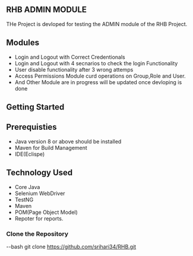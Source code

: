 ## RHB ADMIN MODULE
THe Project is devloped for testing the ADMIN module of the RHB Project.
## Modules
- Login and Logout with Correct Credentionals
- Login and Logout with 4 secnarios to check the login Functionality
- User disable functionality after 3 wrong attemps
- Access Permissions Module curd operations on Group,Role and User.
- And Other Module are in progress will be updated once devloping is done
## Getting Started
## Prerequisties
- Java version 8 or above should be installed
- Maven for Build Management
- IDE(Eclispe)
## Technology Used
- Core Java
- Selenium WebDriver
- TestNG
- Maven
- POM(Page Object Model)
- Repoter for reports.
### Clone the Repository
--bash
git clone https://github.com/srihari34/RHB.git

